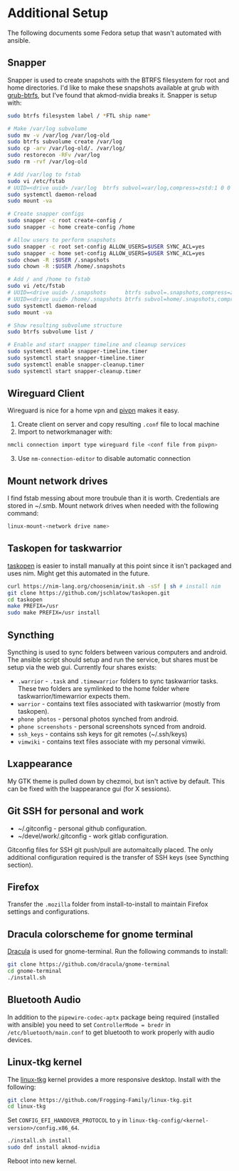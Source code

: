 # Additional Setup

The following documents some Fedora setup that wasn't automated with ansible.

## Snapper

Snapper is used to create snapshots with the BTRFS filesystem for root and home
directories. I'd like to make these snapshots available at grub with 
[grub-btrfs](https://github.com/Antynea/grub-btrfs), but I've found that 
akmod-nvidia breaks it. Snapper is setup with:

```bash
sudo btrfs filesystem label / *FTL ship name*

# Make /var/log subvolume
sudo mv -v /var/log /var/log-old
sudo btrfs subvolume create /var/log
sudo cp -arv /var/log-old/. /var/log/
sudo restorecon -RFv /var/log
sudo rm -rvf /var/log-old

# Add /var/log to fstab
sudo vi /etc/fstab
# UUID=<drive uuid> /var/log  btrfs subvol=var/log,compress=zstd:1 0 0
sudo systemctl daemon-reload
sudo mount -va

# Create snapper configs
sudo snapper -c root create-config /
sudo snapper -c home create-config /home

# Allow users to perform snapshots
sudo snapper -c root set-config ALLOW_USERS=$USER SYNC_ACL=yes
sudo snapper -c home set-config ALLOW_USERS=$USER SYNC_ACL=yes
sudo chown -R :$USER /.snapshots
sudo chown -R :$USER /home/.snapshots

# Add / and /home to fstab
sudo vi /etc/fstab
# UUID=<drive uuid> /.snapshots      btrfs subvol=.snapshots,compress=zstd:1 0 0
# UUID=<drive uuid> /home/.snapshots btrfs subvol=home/.snapshots,compress=zstd:1 0 0
sudo systemctl daemon-reload
sudo mount -va

# Show resulting subvolume structure
sudo btrfs subvolume list /

# Enable and start snapper timeline and cleanup services
sudo systemctl enable snapper-timeline.timer
sudo systemctl start snapper-timeline.timer 
sudo systemctl enable snapper-cleanup.timer
sudo systemctl start snapper-cleanup.timer
```

## Wireguard Client

Wireguard is nice for a home vpn and [pivpn](https://pivpn.io/) makes it easy.

1. Create client on server and copy resulting `.conf` file to local machine
2. Import to networkmanager with:
```bash
nmcli connection import type wireguard file <conf file from pivpn>
```
3. Use `nm-connection-editor` to disable automatic connection

## Mount network drives

I find fstab messing about more troubule than it is worth. Credentials are 
stored in ~/.smb. Mount network drives when needed with the following command:

```bash
linux-mount-<network drive name>
```

## Taskopen for taskwarrior

[taskopen](https://github.com/jschlatow/taskopeni) is easier to install 
manually at this point since it isn't packaged and uses nim. Might get this 
automated in the future.

```bash
curl https://nim-lang.org/choosenim/init.sh -sSf | sh # install nim
git clone https://github.com/jschlatow/taskopen.git
cd taskopen
make PREFIX=/usr
sudo make PREFIX=/usr install
```

## Syncthing 

Syncthing is used to sync folders between various computers and android. The 
ansible script should setup and run the service, but shares must be setup
via the web gui. Currently four shares exists:
- `.warrior` - `.task` and `.timewarrior` folders to sync taskwarrior tasks.
These two folders are symlinked to the home folder where taskwarrior/timewarrior 
expects them.
- `warrior` - contains text files associated with taskwarrior (mostly from
taskopen).
- `phone photos` - personal photos synched from android.
- `phone screenshots` - personal screenshots synced from android.
- `ssh_keys` - contains ssh keys for git remotes (~/.ssh/keys)
- `vimwiki` - contains text files associate with my personal vimwiki.

## Lxappearance

My GTK theme is pulled down by chezmoi, but isn't active by default. This can
be fixed with the lxappearance gui (for X sessions).

## Git SSH for personal and work

- ~/.gitconfig - personal github configuration.
- ~/devel/work/.gitconfig - work gitlab configuration.

Gitconfig files for SSH git push/pull are automaitcally placed. The only
additional configuration required is the transfer of SSH keys (see Syncthing
section).

## Firefox

Transfer the `.mozilla` folder from install-to-install to maintain Firefox
settings and configurations.

## Dracula colorscheme for gnome terminal

[Dracula](https://draculatheme.com/gnome-terminal) is used for gnome-terminal. 
Run the following commands to install:

```bash
git clone https://github.com/dracula/gnome-terminal
cd gnome-terminal
./install.sh
```

## Bluetooth Audio

In addition to the `pipewire-codec-aptx` package being required (installed
with ansible) you need to set `ControllerMode = bredr` in
`/etc/bluetooth/main.conf` to get bluetooth to work properly with audio devices.

## Linux-tkg kernel

The [linux-tkg](https://github.com/Frogging-Family/linux-tkg) kernel provides
a more responsive desktop. Install with the following:

```bash
git clone https://github.com/Frogging-Family/linux-tkg.git
cd linux-tkg
```

Set `CONFIG_EFI_HANDOVER_PROTOCOL` to `y` in 
`linux-tkg-config/<kernel-version>/config.x86_64`.

```bash
./install.sh install
sudo dnf install akmod-nvidia
```

Reboot into new kernel.
